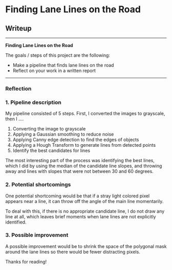 # **Finding Lane Lines on the Road**

## Writeup

---

**Finding Lane Lines on the Road**

The goals / steps of this project are the following:
* Make a pipeline that finds lane lines on the road
* Reflect on your work in a written report


[//]: # (Image References)

[image1]: ./examples/grayscale.jpg "Grayscale"

---

### Reflection

### 1. Pipeline description

My pipeline consisted of 5 steps. First, I converted the images to grayscale, then I ....
1. Converting the image to grayscale
2. Applying a Gaussian smoothing to reduce noise
3. Applying Canny edge detection to find the edges of objects
4. Applying a Hough Transform to generate lines from detected points
5. Identify the best candidates for lines

The most interesting part of the process was identifying the best lines, which I did by using the median of the candidate line slopes, and throwing away and lines with slopes that were not between 30 and 60 degrees.  


### 2. Potential shortcomings


One potential shortcoming would be that if a stray light colored pixel appears near a line, it can throw off the angle of the main line momentarily.

To deal with this, if there is no appropriate candidate line, I do not draw any line at all, which leaves brief moments when lane lines are not explicitly identified.


### 3. Possible improvement

A possible improvement would be to shrink the space of the polygonal mask around the lane lines so there would be fewer distracting pixels.

Thanks for reading!
